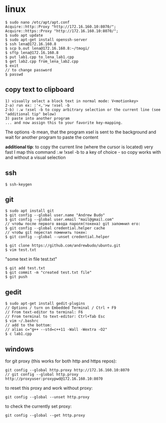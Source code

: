 # linux 

```
$ sudo nano /etc/apt/apt.conf  
Acquire::http::Proxy "http://172.16.160.10:8070/";
Acquire::https::Proxy "http://172.16.160.10:8070/";
$ sudo apt update
$ sudo apt-get install openssh-server
$ ssh lena@172.16.160.8
$ scp b.out lena@172.16.160.8:~/tmogi/
$ sftp lena@172.16.160.8
$ put lab1.cpp to_lena_lab1.cpp
$ get lab2.cpp from_lena_lab2.cpp
$ exit
// to change password
$ passwd
```
## copy text to clipboard
```
1) visually select a block text in normal mode: V<motionkey>
2-a) run ex: :'<,'>w !xsel -b
2-b) :.w !xsel -b to copy arbitrary selection or the current line (see "additional tip" below)
3) paste into another program
... and now assign this to your favorite key-mapping.
```
The options -b mean, that the program xsel is sent to the background and wait for another program to paste the content

**additional tip**: to copy the current line (where the cursor is located) very fast I map this command :.w !xsel -b to a key of choice - so copy works with and without a visual selection

## ssh
```
$ ssh-keygen
```

## git
```
$ sudo apt install git
$ git config --global user.name "Andrew Budo"
$ git config --global user.email "mail@gmail.com"
// чтобы после первого ввода пароля(токена) git запомнил его:
$ git config --global credential.helper cache
// чтобы git перестал поминить токен:
$ git config --global --unset credential.helper
```
```
$ git clone https://github.com/andrewbudo/ubuntu.git
$ vim test.txt
```
"some text in file test.txt"
```
$ git add test.txt
$ git commit -m "created test.txt file"
$ git push
```

## gedit
```
$ sudo apt-get install gedit-plugins
// Options / turn on Embedded Terminal / Ctrl + F9
// From text-editor to terminal: F6
// From terminal to text-editor: Ctrl+Tab Esc
$ vim ~/.bashrc
// add to the bottom: 
// alias c="g++ --std=c++11 -Wall -Wextra -O2"
$ c lab1.cpp
```

## windows

for git proxy (this works for both http and https repos): 

```
git config --global http.proxy http://172.16.160.10:8070
// git config --global http.proxy http://proxyuser:proxypwd@172.16.160.10:8070
```
to reset this proxy and work without proxy: 

```
git config --global --unset http.proxy
```

to check the currently set proxy:
```
git config --global --get http.proxy
```
